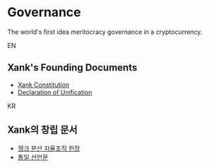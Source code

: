 # Governance

The world's first idea meritocracy governance in a cryptocurrency.

EN

## Xank's Founding Documents

- [Xank Constitution](xank-constitution.md)
- [Declaration of Unification](xank-declaration-of-unification.md)



KR

## Xank의 창립 문서

- [쟁크 분산 자율조직 헌장](xank-constitution_kr.md)
- [통일 선언문](xank-declaration-of-unification_kr.md)

